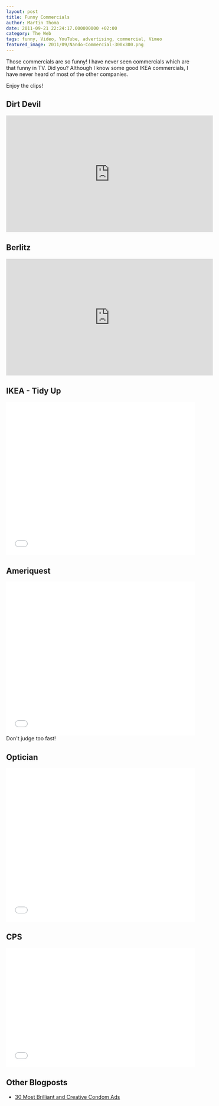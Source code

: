 ```yaml
---
layout: post
title: Funny Commercials
author: Martin Thoma
date: 2011-09-21 22:24:17.000000000 +02:00
category: The Web
tags: funny, Video, YouTube, advertising, commercial, Vimeo
featured_image: 2011/09/Nando-Commercial-300x300.png
---
```

Those commercials are so funny! I have never seen commercials which are that funny in TV. Did you? Although I know some good IKEA commercials, I have never heard of most of the other companies.

Enjoy the clips!


<h2>Dirt Devil</h2>
<iframe width="560" height="315" src="https://www.youtube.com/embed/aGb8pMIeY6w" frameborder="0" allowfullscreen></iframe>

<h2>Berlitz</h2>
<iframe width="560" height="315" src="https://www.youtube-nocookie.com/embed/yR0lWICH3rY?start=3" frameborder="0" allowfullscreen></iframe>

<h2>IKEA - Tidy Up</h2>
<iframe width="512" height="414" src="//www.youtube.com/embed/WzMuax75s3M" frameborder="0" allowfullscreen></iframe>

<h2>Ameriquest</h2>
<iframe width="512" height="414" src="//www.youtube.com/embed/QOixDP-SdKw" frameborder="0" allowfullscreen></iframe>
Don't judge too fast!

<h2>
Optician</h2>
<iframe width="512" height="414" src="//www.youtube.com/embed/RV6MZHRE3jU" frameborder="0" allowfullscreen></iframe>

<h2>CPS</h2>
<iframe width="512" height="321" src="//www.youtube.com/embed/M_DCFHqVBIE" frameborder="0" allowfullscreen></iframe>

<h2>
Other Blogposts</h2>
<ul>
<li><a href="http://koikoikoi.com/2010/11/30-most-brilliant-and-creative-condom-ads/">30 Most Brilliant and Creative Condom Ads</a></li>
</ul>
